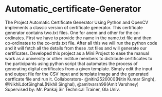# Automatic_certificate-Generator
The Project Automatic Certificate Generator Using Python and OpenCV implements a classic version of certificate generator. This certificate generator contains two.txt files. One for anem and other for the co-ordinates. First we have to provide the name in the name.txt file and then co-ordinates to the co-ords.txt file. After all this we will run the python code and it will fetch all the details from these .txt files and will generate our certificates. Developed this project as a Mini Project to ease the manual work as a university or other institue members to distribute certificates to the participants using python script that automates the process of generating digital certificates from a given template.  Simply edit the input and output file for the CSV input and template image and the generated certficate file and run it.  Collaborators- @nitin2520000(Nitin Kumar Singh), @NikhiLdotSinghaL(Nikhil Singhal), @amitvarsh99(Amit Varshney)  Supervised by: Mr. Pankaj Sir  Technical Trainer, Gla Univ.
